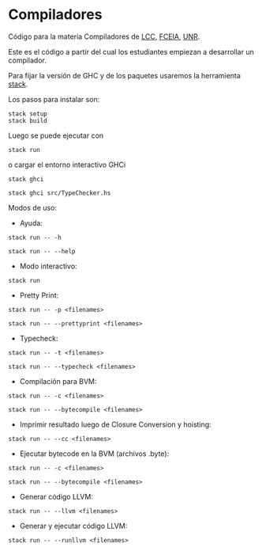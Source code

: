 # Compiladores
Código para la materia Compiladores de [LCC](https://dcc.fceia.unr.edu.ar), [FCEIA](https://www.fceia.unr.edu.ar), [UNR](https://www.unr.edu.ar).

Este es el código a partir del cual los estudiantes empiezan a desarrollar un compilador.

Para fijar la versión de GHC y de los paquetes usaremos la herramienta [stack](https://docs.haskellstack.org/en/stable/README/).

Los pasos para instalar son:

```code
stack setup
stack build
```

Luego se puede ejecutar con 
```code
stack run
```
o cargar el entorno interactivo GHCi
```code
stack ghci

stack ghci src/TypeChecker.hs
```


Modos de uso:

* Ayuda:
```code
stack run -- -h

stack run -- --help
```

* Modo interactivo:
```code
stack run
```

* Pretty Print:
```code
stack run -- -p <filenames>

stack run -- --prettyprint <filenames>
```

* Typecheck:
```code
stack run -- -t <filenames>

stack run -- --typecheck <filenames>
```

* Compilación para BVM:
```code
stack run -- -c <filenames>

stack run -- --bytecompile <filenames>
```

* Imprimir resultado luego de Closure Conversion y hoisting:
```code
stack run -- --cc <filenames>
```

* Ejecutar bytecode en la BVM (archivos .byte):
```code
stack run -- -c <filenames>

stack run -- --bytecompile <filenames>
```

* Generar código LLVM:
```code
stack run -- --llvm <filenames>
```

* Generar y ejecutar código LLVM:
```code
stack run -- --runllvm <filenames>
```